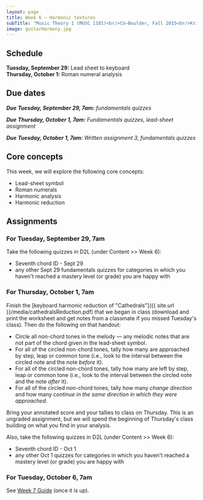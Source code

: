 ```yaml
---
layout: page
title: Week 6 – Harmonic textures
subTitle: "Music Theory 1 (MUSC 1101)<br/>CU–Boulder, Fall 2015<br/>Kris Shaffer, Ph.D. – instructor"
image: guitarHarmony.jpg
---
```


## Schedule

**Tuesday, September 29:** Lead sheet to keyboard  
**Thursday, October 1:** Roman numeral analysis 

## Due dates

***Due Tuesday, September 29, 7am:*** *fundamentals quizzes* 

***Due Thursday, October 1, 7am:*** *Fundamentals quizzes, lead-sheet assignment*  

***Due Tuesday, October 1, 7am:*** *Written assignment 3, fundamentals quizzes*

## Core concepts

This week, we will explore the following core concepts:

- Lead-sheet symbol  
- Roman numerals  
- Harmonic analysis  
- Harmonic reduction


## Assignments

### For Tuesday, September 29, 7am

Take the following quizzes in D2L (under Content >> Week 6):

- Seventh chord ID - Sept 29  
- any other Sept 29 fundamentals quizzes for categories in which you haven't reached a mastery level (or grade) you are happy with


### For Thursday, October 1, 7am

Finish the [keyboard harmonic reduction of "Cathedrals"]({{ site.url }}/media/cathedralsReduction.pdf) that we began in class (download and print the worksheet and get notes from a classmate if you missed Tuesday's class). Then do the following on that handout:

- Circle all non-chord tones in the melody — any melodic notes that are not part of the chord given in the lead-sheet symbol.  
- For all of the circled non-chord tones, tally how many are approached by step, leap or common tone (i.e., look to the interval between the circled note and the note *before* it).  
- For all of the circled non-chord tones, tally how many are left by step, leap or common tone (i.e., look to the interval between the circled note and the note *after* it).  
- For all of the circled non-chord tones, tally how many *change direction* and how many *continue in the same direction in which they were approached*.  

Bring your annotated score and your tallies to class on Thursday. This is an ungraded assignment, but we will spend the beginning of Thursday's class building on what you find in your analysis.

Also, take the following quizzes in D2L (under Content >> Week 6):

- Seventh chord ID - Oct 1  
- any other Oct 1 quizzes for categories in which you haven't reached a mastery level (or grade) you are happy with


### For Tuesday, October 6, 7am

See [Week 7 Guide](/week7/) (once it is up).
